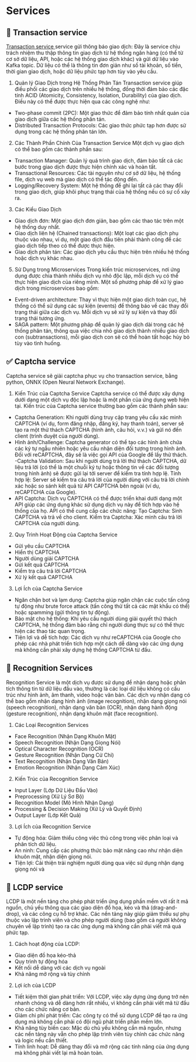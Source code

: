 # Services

## 💱 Transaction service
[Transaction service ](https://www.pwc.com/vn/en/services/deals/transaction.html) service gửi thông báo giao dịch: Đây là service chịu trách nhiệm thu thập thông tin giao dịch từ hệ thống ngân hàng (có thể từ cơ sở dữ liệu, API, hoặc các hệ thống giao dịch khác) và gửi dữ liệu vào Kafka topic. Dữ liệu có thể là thông tin đơn giản như số tài khoản, số tiền, thời gian giao dịch, hoặc dữ liệu phức tạp hơn tùy vào yêu cầu.
 1. Quản lý Giao Dịch trong Hệ Thống Phân Tán
Transaction service giúp điều phối các giao dịch trên nhiều hệ thống, đồng thời đảm bảo các đặc tính ACID (Atomicity, Consistency, Isolation, Durability) của giao dịch. Điều này có thể được thực hiện qua các công nghệ như:
- Two-phase commit (2PC): Một giao thức để đảm bảo tính nhất quán của giao dịch giữa các hệ thống phân tán.
- Distributed Transaction Protocols: Các giao thức phức tạp hơn được sử dụng trong các hệ thống phân tán lớn.

2. Các Thành Phần Chính Của Transaction Service
Một dịch vụ giao dịch có thể bao gồm các thành phần sau:

- Transaction Manager: Quản lý quá trình giao dịch, đảm bảo tất cả các bước trong giao dịch được thực hiện chính xác và hoàn tất.
- Transactional Resources: Các tài nguyên như cơ sở dữ liệu, hệ thống file, dịch vụ web mà giao dịch có thể tác động đến.
- Logging/Recovery System: Một hệ thống để ghi lại tất cả các thay đổi trong giao dịch, giúp khôi phục trạng thái của hệ thống nếu có sự cố xảy ra.
3. Các Kiểu Giao Dịch
- Giao dịch đơn: Một giao dịch đơn giản, bao gồm các thao tác trên một hệ thống duy nhất.
- Giao dịch liên hệ (Chained transactions): Một loạt các giao dịch phụ thuộc vào nhau, ví dụ, một giao dịch đầu tiên phải thành công để các giao dịch tiếp theo có thể được thực hiện.
- Giao dịch phân tán: Các giao dịch yêu cầu thực hiện trên nhiều hệ thống hoặc dịch vụ khác nhau.
5. Sử Dụng trong Microservices
Trong kiến trúc microservices, nơi ứng dụng được chia thành nhiều dịch vụ nhỏ độc lập, mỗi dịch vụ có thể thực hiện giao dịch của riêng mình.  Một số phương pháp để xử lý giao dịch trong microservices bao gồm:

- Event-driven architecture: Thay vì thực hiện một giao dịch toàn cục, hệ thống có thể sử dụng các sự kiện (events) để thông báo về các thay đổi trạng thái giữa các dịch vụ. Mỗi dịch vụ sẽ xử lý sự kiện và thay đổi trạng thái tương ứng.
- SAGA pattern: Một phương pháp để quản lý giao dịch dài trong các hệ thống phân tán, thông qua việc chia nhỏ giao dịch thành nhiều giao dịch con (subtransactions), mỗi giao dịch con sẽ có thể hoàn tất hoặc hủy bỏ tùy vào tình huống.

## ✅ Captcha service
Captcha service sẽ giải captcha phục vụ cho transaction service, bằng python, ONNX (Open Neural Network Exchange).

1. Kiến Trúc của Captcha Service
Captcha service có thể được xây dựng dưới dạng một dịch vụ độc lập hoặc là một phần của ứng dụng web hiện tại. Kiến trúc của Captcha service thường bao gồm các thành phần sau:


- Captcha Generation: Khi người dùng truy cập trang yêu cầu xác minh CAPTCHA (ví dụ, form đăng nhập, đăng ký, hay thanh toán), server sẽ tạo ra một thử thách CAPTCHA (hình ảnh, câu hỏi, v.v.) và gửi nó đến client (trình duyệt của người dùng).
- Hình ảnh/Challenge: Captcha generator có thể tạo các hình ảnh chứa các ký tự ngẫu nhiên hoặc yêu cầu nhận diện đối tượng trong hình ảnh. Đối với reCAPTCHA, đây sẽ là việc gọi API của Google để lấy thử thách.
-Captcha Validation: Sau khi người dùng trả lời thử thách CAPTCHA, dữ liệu trả lời (có thể là một chuỗi ký tự hoặc thông tin về các đối tượng trong hình ảnh) sẽ được gửi lại tới server để kiểm tra tính hợp lệ.
Tính hợp lệ: Server sẽ kiểm tra câu trả lời của người dùng với câu trả lời chính xác hoặc so sánh kết quả từ API CAPTCHA bên ngoài (ví dụ, reCAPTCHA của Google).
- API Captcha: Dịch vụ CAPTCHA có thể được triển khai dưới dạng một API giúp các ứng dụng khác sử dụng dịch vụ này để tích hợp vào hệ thống của họ. API có thể cung cấp các chức năng:
Tạo Captcha: Sinh CAPTCHA và trả về cho client.
Kiểm tra Captcha: Xác minh câu trả lời CAPTCHA của người dùng.
2. Quy Trình Hoạt Động của Captcha Service
- Gửi yêu cầu CAPTCHA
- Hiển thị CAPTCHA 
- Người dùng giải CAPTCHA
- Gửi kết quả CAPTCHA 
- Kiểm tra câu trả lời CAPTCHA
- Xử lý kết quả CAPTCHA 
3. Lợi Ích của Captcha Service
- Ngăn chặn bot và lạm dụng: Captcha giúp ngăn chặn các cuộc tấn công tự động như brute force attack (tấn công thử tất cả các mật khẩu có thể) hoặc spamming (gửi thông tin tự động).
- Bảo mật cho hệ thống: Khi yêu cầu người dùng giải quyết thử thách CAPTCHA, hệ thống đảm bảo rằng chỉ người dùng thực sự có thể thực hiện các thao tác quan trọng.
- Tiện lợi và dễ tích hợp: Các dịch vụ như reCAPTCHA của Google cho phép các nhà phát triển tích hợp một cách dễ dàng vào các ứng dụng mà không cần phải xây dựng hệ thống CAPTCHA từ đầu.
## 🤖 Recognition Services
Recognition Service là một dịch vụ được sử dụng để nhận dạng hoặc phân tích thông tin từ dữ liệu đầu vào, thường là các loại dữ liệu không có cấu trúc như hình ảnh, âm thanh, video hoặc văn bản. Các dịch vụ nhận dạng có thể bao gồm nhận dạng hình ảnh (image recognition), nhận dạng giọng nói (speech recognition), nhận dạng văn bản (OCR), nhận dạng hành động (gesture recognition), nhận dạng khuôn mặt (face recognition).
1. Các Loại Recognition Services
- Face Recognition (Nhận Dạng Khuôn Mặt)
- Speech Recognition (Nhận Dạng Giọng Nói)
- Optical Character Recognition (OCR)
- Gesture Recognition (Nhận Dạng Cử Chỉ)
- Text Recognition (Nhận Dạng Văn Bản)
- Emotion Recognition (Nhận Dạng Cảm Xúc)
2. Kiến Trúc của Recognition Service

- Input Layer (Lớp Dữ Liệu Đầu Vào)
- Preprocessing (Xử Lý Sơ Bộ)
- Recognition Model (Mô Hình Nhận Dạng)
- Processing & Decision Making (Xử Lý và Quyết Định)
-  Output Layer (Lớp Kết Quả)
3. Lợi Ích của Recognition Service
- Tự động hóa: Giảm thiểu công việc thủ công trong việc phân loại và phân tích dữ liệu.
- An ninh: Cung cấp các phương thức bảo mật nâng cao như nhận diện khuôn mặt, nhận diện giọng nói.
- Tiện lợi: Cải thiện trải nghiệm người dùng qua việc sử dụng nhận dạng giọng nói và

## 📱 LCDP service 
LCDP là một nền tảng cho phép phát triển ứng dụng phần mềm với rất ít mã nguồn, chủ yếu thông qua các giao diện đồ họa, kéo và thả (drag-and-drop), và các công cụ hỗ trợ khác. Các nền tảng này giúp giảm thiểu sự phụ thuộc vào lập trình viên và cho phép người dùng (bao gồm cả người không chuyên về lập trình) tạo ra các ứng dụng mà không cần phải viết mã quá phức tạp.
1. Cách hoạt động của LCDP:
- Giao diện đồ họa kéo-thả
- Quy trình tự động hóa
- Kết nối dễ dàng với các dịch vụ ngoài
- Khả năng mở rộng và tùy chỉnh
2. Lợi ích của LCDP 
- Tiết kiệm thời gian phát triển: Với LCDP, việc xây dựng ứng dụng trở nên nhanh chóng và dễ dàng hơn rất nhiều, vì không cần phải viết mã từ đầu cho các chức năng cơ bản.
- Giảm chi phí phát triển: Các công ty có thể sử dụng LCDP để tạo ra ứng dụng mà không cần phải có đội ngũ phát triển phần mềm lớn.
- Khả năng tùy biến cao: Mặc dù chủ yếu không cần mã nguồn, nhưng các nền tảng này vẫn cho phép lập trình viên tùy chỉnh các chức năng và logic nếu cần thiết.
- Tính linh hoạt: Dễ dàng thay đổi và mở rộng các tính năng của ứng dụng mà không phải viết lại mã hoàn toàn.
